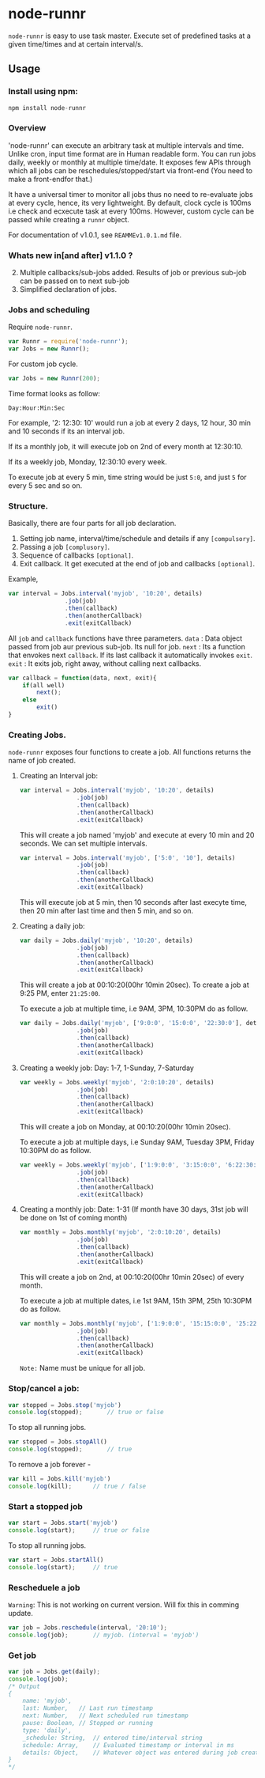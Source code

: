 # node-runnr

`node-runnr` is easy to use task master. Execute set of predefined tasks at a given time/times and at certain interval/s.


## Usage
### Install using npm: 
```javascript
npm install node-runnr
```
### Overview
'node-runnr' can execute an arbitrary task at multiple intervals and time. Unlike cron, input time format are in Human readable form. You can run jobs daily, weekly or monthly at multiple time/date. It exposes few APIs through which all jobs can be reschedules/stopped/start via front-end (You need to make a front-endfor that.)

It have a universal timer to monitor all jobs thus no need to re-evaluate jobs at every cycle, hence, its very lightweight. By default, clock cycle is 100ms i.e check and ecxecute task at every 100ms. However, custom cycle can be passed while creating a `runnr` object.

For documentation of v1.0.1, see `REAMMEv1.0.1.md` file.

### Whats new in[and after] v1.1.0 ?

2.	Multiple callbacks/sub-jobs added. Results of job or previous sub-job can be passed on to next sub-job
1.	Simplified declaration of jobs.

### Jobs and scheduling

Require `node-runnr`.
```javascript
var Runnr = require('node-runnr');
var Jobs = new Runnr();
```
For custom job cycle.
```javascript
var Jobs = new Runnr(200);
```

Time format looks as follow:

`Day:Hour:Min:Sec`

For example, '2: 12:30: 10' would run a job at every 2 days, 12 hour, 30 min and 10 seconds if its an interval job.

If its a monthly job, it will execute job on 2nd of every month at 12:30:10.

If its a weekly job, Monday, 12:30:10 every week. 


To execute job at every 5 min, time string would be just `5:0`, and just `5` for every 5 sec and so on.

###	Structure.

Basically, there are four parts for all job declaration.
1.	Setting job name, interval/time/schedule and details if any `[compulsory]`.
2.	Passing a job `[complusory]`.
3.	Sequence of callbacks `[optional]`.
4.	Exit callback. It get executed at the end of job and callbacks `[optional]`.

Example,

```javascript
var interval = Jobs.interval('myjob', '10:20', details)
				.job(job)
				.then(callback)
				.then(anotherCallback)
				.exit(exitCallback)
```

All `job` and `callback` functions have three parameters.
`data` 	:	Data object passed from job aur previous sub-job. Its null for job.
`next`	:	Its a function that envokes next `callback`. If its last callback it automatically invokes `exit`.
`exit`	:	It exits job, right away, without calling next callbacks.

```javascript
var callback = function(data, next, exit){
	if(all well)
		next();
	else
		exit()
}
```


### Creating Jobs.
`node-runnr` exposes four functions to create a job. All functions returns the name of job created.

1. 	Creating an Interval job:

	```javascript
	var interval = Jobs.interval('myjob', '10:20', details)
					.job(job)
					.then(callback)
					.then(anotherCallback)
					.exit(exitCallback)
	```
	This will create a job named 'myjob' and execute at every 10 min and 20 seconds. We can set multiple intervals.

	```javascript
	var interval = Jobs.interval('myjob', ['5:0', '10'], details)
					.job(job)
					.then(callback)
					.then(anotherCallback)
					.exit(exitCallback)
	```

	This will execute job at 5 min, then 10 seconds after last execyte time, then 20 min after last time and then 5 min, and so on.

2.	Creating a daily job:
	
	```javascript
	var daily = Jobs.daily('myjob', '10:20', details)
					.job(job)
					.then(callback)
					.then(anotherCallback)
					.exit(exitCallback)
	```
	This will create a job at 00:10:20(00hr 10min 20sec). To create a job at 9:25 PM, enter `21:25:00`.

	To execute a job at multiple time, i.e 9AM, 3PM, 10:30PM do as follow.

	```javascript
	var daily = Jobs.daily('myjob', ['9:0:0', '15:0:0', '22:30:0'], details)
					.job(job)
					.then(callback)
					.then(anotherCallback)
					.exit(exitCallback)
	```

3.	Creating a weekly job:
	Day: 1-7, 1-Sunday, 7-Saturday
	
	```javascript
	var weekly = Jobs.weekly('myjob', '2:0:10:20', details)
					.job(job)
					.then(callback)
					.then(anotherCallback)
					.exit(exitCallback)
	```
	This will create a job on Monday,  at 00:10:20(00hr 10min 20sec).

	To execute a job at multiple days, i.e Sunday 9AM, Tuesday 3PM, Friday 10:30PM do as follow.

	```javascript
	var weekly = Jobs.weekly('myjob', ['1:9:0:0', '3:15:0:0', '6:22:30:0'], details)
					.job(job)
					.then(callback)
					.then(anotherCallback)
					.exit(exitCallback)
	```

4.	Creating a monthly job:
	Date: 1-31 (If month have 30 days, 31st job will be done on 1st of coming month)
	
	```javascript
	var monthly = Jobs.monthly('myjob', '2:0:10:20', details)
					.job(job)
					.then(callback)
					.then(anotherCallback)
					.exit(exitCallback)
	```
	This will create a job on 2nd, at 00:10:20(00hr 10min 20sec) of every month.

	To execute a job at multiple dates, i.e 1st 9AM, 15th 3PM, 25th 10:30PM do as follow.

	```javascript
	var monthly = Jobs.monthly('myjob', ['1:9:0:0', '15:15:0:0', '25:22:30:0'], details)
					.job(job)
					.then(callback)
					.then(anotherCallback)
					.exit(exitCallback)
	```

	`Note:` Name must be unique for all job.


### Stop/cancel a job:

```javascript
var stopped = Jobs.stop('myjob')
console.log(stopped);		// true or false
```

To stop all running jobs.

```javascript
var stopped = Jobs.stopAll()
console.log(stopped);		// true
```

To remove a job forever -

```javascript
var kill = Jobs.kill('myjob')
console.log(kill);		// true / false
```

### Start a stopped job

```javascript
var start = Jobs.start('myjob')
console.log(start);		// true or false
```

To stop all running jobs.

```javascript
var start = Jobs.startAll()
console.log(start);		// true
```
	
### Rescheduele a job

`Warning`: This is not working on current version. Will fix this in comming update.

```javascript
var job = Jobs.reschedule(interval, '20:10');
console.log(job);		// myjob. (interval = 'myjob')
```

### Get job

```javascript
var job = Jobs.get(daily);
console.log(job);
/* Output
{
	name: 'myjob',
	last: Number,	// Last run timestamp
	next: Number,	// Next scheduled run timestamp
	pause: Boolean,	// Stopped or running
	type: 'daily',
	_schedule: String,	// entered time/interval string
	schedule: Array,	// Evaluated timestamp or interval in ms
	details: Object,	// Whatever object was entered during job creation
}
*/
```
